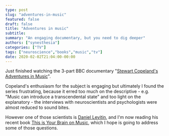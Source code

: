 ```yaml
---
type: post
slug: "adventures-in-music"
featured: false
draft: false 
title: "Adventures in music"
subtitle: 
summary: "An engaging documentary, but you need to dig deeper"
authors: ["synesthesia"]
categories: ["TV"]
tags: ["neuroscience","books","music","tv"]
date: 2020-02-02T21:04:00-00:00
---
```


Just finished watching the 3-part BBC documentary "[Stewart Copeland's Adventures in Music](https://www.bbc.co.uk/programmes/m000db8k)".

Copeland's enthusiasm for the subject is engaging but ultimately I found the series frustrating, because it erred too much on the descriptive - e.g. "Music can introduce a transcendental state" and too light on the explanatory - the interviews with neuroscientists and psychologists were almost reduced to sound bites.

However one of those scientists is [Daniel Levitin](https://en.m.wikipedia.org/wiki/Daniel_Levitin), and I'm now reading his recent book [This is Your Brain on Music](https://amzn.to/36PFicz), which I hope  is going to address some of those questions.